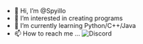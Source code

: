- 👋 Hi, I’m @Spyillo
- 👀 I’m interested in creating programs
- 🌱 I’m currently learning Python/C++/Java
- 📫 How to reach me ...
![Discord](https://discord.c99.nl/widget/theme-1/901966867516780544.png)
